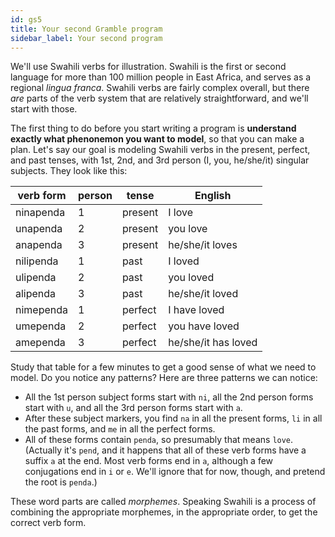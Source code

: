 ```yaml
---
id: gs5
title: Your second Gramble program
sidebar_label: Your second program
---
```


We'll use Swahili verbs for illustration.  Swahili is the first or second language for more than 100 million people in East Africa, and serves as a regional *lingua franca*.  Swahili verbs are fairly complex overall, but there *are* parts of the verb system that are relatively straightforward, and we'll start with those.  

The first thing to do before you start writing a program is **understand exactly what phenonemon you want to model**, so that you can make a plan.  Let's say our goal is modeling Swahili verbs in the present, perfect, and past tenses, with 1st, 2nd, and 3rd person (I, you, he/she/it) singular subjects.  They look like this:

| verb form | person | tense | English |
|-----------|--------|-------|---------|
| ninapenda | 1 | present | I love |
| unapenda | 2 | present | you love |
| anapenda | 3 | present | he/she/it loves |
| nilipenda | 1 | past | I loved |
| ulipenda | 2 | past | you loved |
| alipenda | 3 | past | he/she/it loved |
| nimependa | 1 | perfect | I have loved |
| umependa | 2 | perfect | you have loved |
| amependa | 3 | perfect | he/she/it has loved |

Study that table for a few minutes to get a good sense of what we need to model.  Do you notice any patterns?  Here are three patterns we can notice:

* All the 1st person subject forms start with ``ni``, all the 2nd person forms start with ``u``, and all the 3rd person forms start with ``a``.  
* After these subject markers, you find ``na`` in all the present forms, ``li`` in all the past forms, and ``me`` in all the perfect forms.
* All of these forms contain ``penda``, so presumably that means ``love``.  (Actually it's ``pend``, and it happens that all of these verb forms have a suffix ``a`` at the end.  Most verb forms end in ``a``, although a few conjugations end in ``i`` or ``e``.  We'll ignore that for now, though, and pretend the root is ``penda``.)

These word parts are called *morphemes*.  Speaking Swahili is a process of combining the appropriate morphemes, in the appropriate order, to get the correct verb form.  
